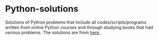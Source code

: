 # Python-solutions

Solutions of Python problems that include all codes/scripts/programs written from online Python courses and through studying books that had various problems. The solutions are from [here                                 ](https://learnpythonthehardway.org/).
